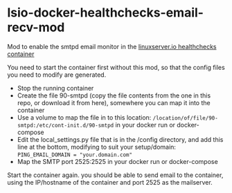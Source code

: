 # lsio-docker-healthchecks-email-recv-mod
Mod to enable the smtpd email monitor in the [linuxserver.io healthchecks container](https://hub.docker.com/r/linuxserver/healthchecks)

You need to start the container first without this mod, so that the config files you need to modify are generated.

* Stop the running container
* Create the file 90-smtpd (copy the file contents from the one in this repo, or download it from here), somewhere you can map it into the container
* Use a volume to map the file in to this location: `/location/of/file/90-smtpd:/etc/cont-init.d/90-smtpd` in your docker run or docker-compose
* Edit the local_settings.py file that is in the /config directory, and add this line at the bottom, modifying to suit your setup/domain: `PING_EMAIL_DOMAIN = "your.domain.com"`
* Map the SMTP port 2525:2525 in your docker run or docker-compose

Start the container again. you should be able to send email to the container, using the IP/hostname of the container and port 2525 as the mailserver.
